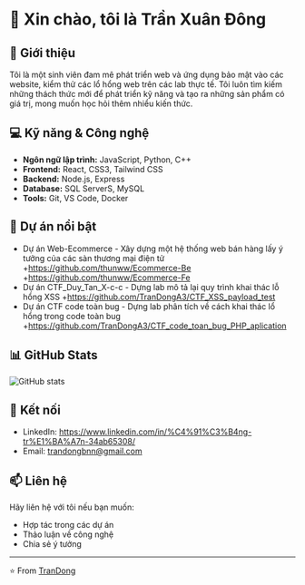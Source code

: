 # 👋 Xin chào, tôi là Trần Xuân Đông

## 🚀 Giới thiệu

Tôi là một sinh viên đam mê phát triển web và ứng dụng bảo mật vào các website, kiểm thử các lổ hổng web trên các lab thực tế. Tôi luôn tìm kiếm những thách thức mới để phát triển kỹ năng và tạo ra những sản phẩm có giá trị, mong muốn học hỏi thêm nhiểu kiến thức.

## 💻 Kỹ năng & Công nghệ

- **Ngôn ngữ lập trình:** JavaScript, Python, C++
- **Frontend:** React, CSS3, Tailwind CSS
- **Backend:** Node.js, Express
- **Database:** SQL ServerS, MySQL
- **Tools:** Git, VS Code, Docker

## 🌟 Dự án nổi bật

- Dự án Web-Ecommerce - Xây dựng một hệ thống web bán hàng lấy ý tưởng của các sàn thương mại điện tử
    +https://github.com/thunww/Ecommerce-Be
    +https://github.com/thunww/Ecommerce-Fe
- Dự án CTF_Duy_Tan_X-c-c - Dựng lab mô tả lại quy trình khai thác lỗ hổng XSS
    +https://github.com/TranDongA3/CTF_XSS_payload_test
- Dự án CTF code toàn bug - Dựng lab phân tích về cách khai thác lổ hổng trong code toàn bug
    +https://github.com/TranDongA3/CTF_code_toan_bug_PHP_aplication

## 📊 GitHub Stats

![GitHub stats](https://github-readme-stats.vercel.app/api?username=TranDong&show_icons=true&theme=radical)

## 🤝 Kết nối

- LinkedIn: https://www.linkedin.com/in/%C4%91%C3%B4ng-tr%E1%BA%A7n-34ab65308/
- Email: trandongbnn@gmail.com


## 📫 Liên hệ

Hãy liên hệ với tôi nếu bạn muốn:

- Hợp tác trong các dự án
- Thảo luận về công nghệ
- Chia sẻ ý tưởng

---

⭐️ From [TranDong](https://github.com/TranDong)
